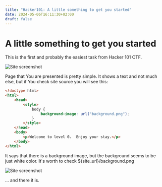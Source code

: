 ```yaml
---
title: "Hacker101: A little something to get you started"
date: 2024-05-06T16:11:30+02:00
draft: false
---
```

# A little something to get you started
This is the first and probably the easiest task from Hacker 101 CTF.

![Site screenshot](/images/hacker101_1.png)

Page that You are presented is pretty simple. It shows a text and not much else, but if You check site source you will see this:


```html
<!doctype html>
<html>
    <head>
        <style>
            body {
                background-image: url("background.png");
            }
        </style>
    </head>
    <body>
        <p>Welcome to level 0.  Enjoy your stay.</p>
    </body>
</html>

```

It says that there is a background image, but the background seems to be just white color. It's worth to check ${site_url}/background.png

![Site screenshot](/images/hacker101_1_flag.png)

... and there it is.